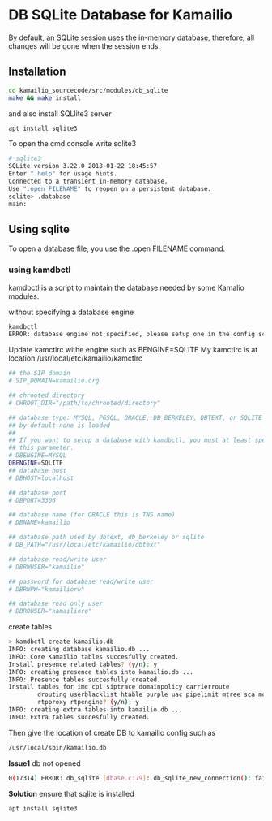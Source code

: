 # DB SQLite Database for Kamailio 

By default, an SQLite session uses the in-memory database, therefore, all changes will be gone when the session ends.


## Installation 
```bash
cd kamailio_sourcecode/src/modules/db_sqlite
make && make install 
```

and also install SQLlite3 server 
```bash
apt install sqlite3
```

To open the cmd console write sqlite3
```bash
# sqlite3
SQLite version 3.22.0 2018-01-22 18:45:57
Enter ".help" for usage hints.
Connected to a transient in-memory database.
Use ".open FILENAME" to reopen on a persistent database.
sqlite> .database
main: 
```

## Using sqlite 

To open a database file, you use the .open FILENAME command. 


### using kamdbctl 

kamdbctl is a script to maintain the database needed by some Kamalio modules.

without specifying a database engine 
```bash
kamdbctl
ERROR: database engine not specified, please setup one in the config script
```

Update kamctlrc withe engine such as BENGINE=SQLITE
My kamctlrc is at location /usr/local/etc/kamailio/kamctlrc
```bash
## the SIP domain
# SIP_DOMAIN=kamailio.org

## chrooted directory
# CHROOT_DIR="/path/to/chrooted/directory"

## database type: MYSQL, PGSQL, ORACLE, DB_BERKELEY, DBTEXT, or SQLITE
## by default none is loaded
##
## If you want to setup a database with kamdbctl, you must at least specify
## this parameter.
# DBENGINE=MYSQL
DBENGINE=SQLITE
## database host
# DBHOST=localhost

## database port
# DBPORT=3306

## database name (for ORACLE this is TNS name)
# DBNAME=kamailio

## database path used by dbtext, db_berkeley or sqlite
# DB_PATH="/usr/local/etc/kamailio/dbtext"

## database read/write user
# DBRWUSER="kamailio"

## password for database read/write user
# DBRWPW="kamailiorw"

## database read only user
# DBROUSER="kamailioro"

```

create tables
```bash
> kamdbctl create kamailio.db
INFO: creating database kamailio.db ...
INFO: Core Kamailio tables succesfully created.
Install presence related tables? (y/n): y
INFO: creating presence tables into kamailio.db ...
INFO: Presence tables succesfully created.
Install tables for imc cpl siptrace domainpolicy carrierroute
		drouting userblacklist htable purple uac pipelimit mtree sca mohqueue
		rtpproxy rtpengine? (y/n): y
INFO: creating extra tables into kamailio.db ...
INFO: Extra tables succesfully created.

```
Then give the location of create DB to kamailio config such as 
```bash
/usr/local/sbin/kamailio.db
```


**Issue1** db not opened 
```bash
0(17314) ERROR: db_sqlite [dbase.c:79]: db_sqlite_new_connection(): failed to open sqlite database '/etc/kamailio/kamailio.db'
```
**Solution** ensure that sqlite is installed 
```bash
apt install sqlite3
```